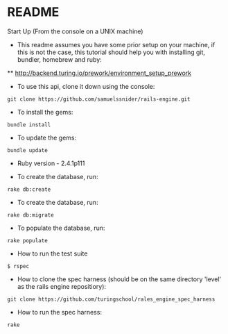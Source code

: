 # README

Start Up (From the console on a UNIX machine)

* This readme assumes you have some prior setup on your machine, if this is not the case, this tutorial should help you with installing git, bundler, homebrew and ruby:

** http://backend.turing.io/prework/environment_setup_prework

* To use this api, clone it down using the console:
```
git clone https://github.com/samuelssnider/rails-engine.git
```
* To install the gems:
```
bundle install
```
* To update the gems:
```
bundle update
```

* Ruby version - 2.4.1p111

* To create the database, run:
```
rake db:create 
```
* To create the database, run:
```
rake db:migrate
```
* To populate the database, run:
```
rake populate
```
* How to run the test suite
```
$ rspec
```
* How to clone the spec harness (should be on the same directory 'level' as the rails engine repositiory):
```
git clone https://github.com/turingschool/rales_engine_spec_harness
```
* How to run the spec harness:
```
rake
```
